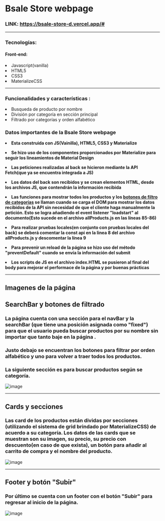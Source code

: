 # Bsale Store webpage

### LINK: https://bsale-store-d.vercel.app/#


---

### Tecnologías:
#### Front-end:
<li>Javascript(vanilla)</li>
<li>HTML5</li>
<li>CSS3</li>
<li>MaterializeCSS</li>

---

### Funcionalidades y características :

<li>Busqueda de producto por nombre</li>

<li>División por categoría en sección principal</li>

<li>Filtrado por categorías y orden alfabético</li>

### **Datos importantes de la Bsale Store webpage**
**<li>Esta construida con JS(Vainilla), HTML5, CSS3 y Materialize</li>**

**<li>Se hizo uso de los componentes proporcionados por Materialize para seguir los lineamientos de Material Design</li>**


**<li>Las peticiones realizadas al back se hicieron mediante la API Fetch(que ya se encuentra integrada a JS)</li>**

**<li>Los datos del back son recibidos y se crean elementos HTML, desde los archivos JS, que contendrán la información recibida</li>**

**<li>Las funciones para mostrar todos los productos y los [botones de filtro de categorías](#la-siguiente-sección-es-para-buscar-productos-según-se-categoría) se llaman cuando se carga el DOM para mostrar los datos recibidos de la API sin necesidad de que el cliente haga manualmente la petición. Esto se logra añadiendo el event listener "loadstart" al documento(Esto sucede en el archivo allProducts.js en las líneas 85-86)</li>**

**<li>Para realizar pruebas locales(en conjunto con pruebas locales del back) se deberá comentar la const api en la linea 8 del archivo allProducts.js y descomentar la línea 9 </li>**

**<li>Para prevenir un reload de la página se hizo uso del método "preventDefault" cuando se envía la información  del submit</li>**

**<li>Los scripts de JS en el archivo index.HTML se pusieron al final del body para mejorar el performace de la página y por buenas prácticas</li>**

---


## Imagenes de la página

## SearchBar y botones de filtrado

### La página cuenta con una sección para el navBar y la searchBar (que tiene una posición asignada como "fixed") para que el usuario pueda buscar productos por su nombre sin importar que tanto baje en la página .

### Justo debajo se encuentran los botones para filtrar por orden alfabético y uno para volver a traer todos los productos.

### La siguiente sección es para buscar productos según se categoría.

![image](Bsale-Front/blob/main/resources/Ejemplo%20Navbar%20con%20filtro%20alfab%C3%A9tico%2C%20searchbar%20y%20botones%20de%20filtro%20por%20categor%C3%ADa.png.png)

---

## Cards y secciones

### Las card de los productos están dividas por secciones (utilizando el sistema de grid brindado por MaterializeCSS) de acuerdo a su categoría. Los datos de las cards que se muestran son  su imagen, su precio, su precio con descuento(en caso de que exista), un botón para añadir al carrito de compra y el nombre del producto.
 
![image](/client/resources/Ejemplo%20Cards%20y%20secciones.png)

---

## Footer y botón "Subir"

### Por último se cuenta con un footer con el botón "Subir" para regresar al inicio de la página.

![image](/client/resources/Footer%20con%20bot%C3%B3n%20para%20ir%20al%20inicio.png)
